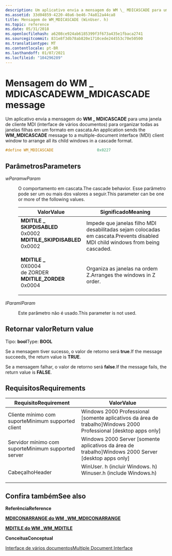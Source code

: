 ```yaml
---
description: Um aplicativo envia a mensagem do WM \_ MDICASCADE para uma janela de cliente MDI (interface de vários documentos) para organizar todas as janelas filhas em um formato em cascata.
ms.assetid: 33d04859-4220-40a6-be46-74a812a44ca8
title: Mensagem de WM_MDICASCADE (WinUser. h)
ms.topic: reference
ms.date: 05/31/2018
ms.openlocfilehash: a6208ce924ab6185399f3f673a435e1fbaca2741
ms.sourcegitcommit: 831e8f3db78ab820e1710cede244553c70e50500
ms.translationtype: MT
ms.contentlocale: pt-BR
ms.lasthandoff: 01/07/2021
ms.locfileid: "104296289"
---
```

# <a name="wm_mdicascade-message"></a><span data-ttu-id="df3bc-103">Mensagem do WM \_ MDICASCADE</span><span class="sxs-lookup"><span data-stu-id="df3bc-103">WM\_MDICASCADE message</span></span>

<span data-ttu-id="df3bc-104">Um aplicativo envia a mensagem do **WM \_ MDICASCADE** para uma janela de cliente MDI (interface de vários documentos) para organizar todas as janelas filhas em um formato em cascata.</span><span class="sxs-lookup"><span data-stu-id="df3bc-104">An application sends the **WM\_MDICASCADE** message to a multiple-document interface (MDI) client window to arrange all its child windows in a cascade format.</span></span>


```C++
#define WM_MDICASCADE                   0x0227
```



## <a name="parameters"></a><span data-ttu-id="df3bc-105">Parâmetros</span><span class="sxs-lookup"><span data-stu-id="df3bc-105">Parameters</span></span>

<dl> <dt>

<span data-ttu-id="df3bc-106">*wParam*</span><span class="sxs-lookup"><span data-stu-id="df3bc-106">*wParam*</span></span> 
</dt> <dd>

<span data-ttu-id="df3bc-107">O comportamento em cascata.</span><span class="sxs-lookup"><span data-stu-id="df3bc-107">The cascade behavior.</span></span> <span data-ttu-id="df3bc-108">Esse parâmetro pode ser um ou mais dos valores a seguir.</span><span class="sxs-lookup"><span data-stu-id="df3bc-108">This parameter can be one or more of the following values.</span></span>



| <span data-ttu-id="df3bc-109">Valor</span><span class="sxs-lookup"><span data-stu-id="df3bc-109">Value</span></span>                                                                                                                                                                                                                                          | <span data-ttu-id="df3bc-110">Significado</span><span class="sxs-lookup"><span data-stu-id="df3bc-110">Meaning</span></span>                                                              |
|------------------------------------------------------------------------------------------------------------------------------------------------------------------------------------------------------------------------------------------------|----------------------------------------------------------------------|
| <span id="MDITILE_SKIPDISABLED"></span><span id="mditile_skipdisabled"></span><dl> <span data-ttu-id="df3bc-111"><dt>**MDITILE \_ SKIPDISABLED**</dt> <dt>0x0002</dt></span><span class="sxs-lookup"><span data-stu-id="df3bc-111"><dt>**MDITILE\_SKIPDISABLED**</dt> <dt>0x0002</dt></span></span> </dl> | <span data-ttu-id="df3bc-112">Impede que janelas filho MDI desabilitadas sejam colocadas em cascata.</span><span class="sxs-lookup"><span data-stu-id="df3bc-112">Prevents disabled MDI child windows from being cascaded.</span></span> <br/> |
| <span id="MDITILE_ZORDER"></span><span id="mditile_zorder"></span><dl> <span data-ttu-id="df3bc-113"><dt>**MDITILE \_**</dt> <dt>0X0004</dt> de ZORDER</span><span class="sxs-lookup"><span data-stu-id="df3bc-113"><dt>**MDITILE\_ZORDER**</dt> <dt>0x0004</dt></span></span> </dl>                   | <span data-ttu-id="df3bc-114">Organiza as janelas na ordem Z.</span><span class="sxs-lookup"><span data-stu-id="df3bc-114">Arranges the windows in Z order.</span></span><br/>                          |



 

</dd> <dt>

<span data-ttu-id="df3bc-115">*lParam*</span><span class="sxs-lookup"><span data-stu-id="df3bc-115">*lParam*</span></span> 
</dt> <dd>

<span data-ttu-id="df3bc-116">Este parâmetro não é usado.</span><span class="sxs-lookup"><span data-stu-id="df3bc-116">This parameter is not used.</span></span>

</dd> </dl>

## <a name="return-value"></a><span data-ttu-id="df3bc-117">Retornar valor</span><span class="sxs-lookup"><span data-stu-id="df3bc-117">Return value</span></span>

<span data-ttu-id="df3bc-118">Tipo: **bool**</span><span class="sxs-lookup"><span data-stu-id="df3bc-118">Type: **BOOL**</span></span>

<span data-ttu-id="df3bc-119">Se a mensagem tiver sucesso, o valor de retorno será **true**.</span><span class="sxs-lookup"><span data-stu-id="df3bc-119">If the message succeeds, the return value is **TRUE**.</span></span>

<span data-ttu-id="df3bc-120">Se a mensagem falhar, o valor de retorno será **false**.</span><span class="sxs-lookup"><span data-stu-id="df3bc-120">If the message fails, the return value is **FALSE**.</span></span>

## <a name="requirements"></a><span data-ttu-id="df3bc-121">Requisitos</span><span class="sxs-lookup"><span data-stu-id="df3bc-121">Requirements</span></span>



| <span data-ttu-id="df3bc-122">Requisito</span><span class="sxs-lookup"><span data-stu-id="df3bc-122">Requirement</span></span> | <span data-ttu-id="df3bc-123">Valor</span><span class="sxs-lookup"><span data-stu-id="df3bc-123">Value</span></span> |
|-------------------------------------|----------------------------------------------------------------------------------------------------------|
| <span data-ttu-id="df3bc-124">Cliente mínimo com suporte</span><span class="sxs-lookup"><span data-stu-id="df3bc-124">Minimum supported client</span></span><br/> | <span data-ttu-id="df3bc-125">Windows 2000 Professional \[somente aplicativos da área de trabalho\]</span><span class="sxs-lookup"><span data-stu-id="df3bc-125">Windows 2000 Professional \[desktop apps only\]</span></span><br/>                                               |
| <span data-ttu-id="df3bc-126">Servidor mínimo com suporte</span><span class="sxs-lookup"><span data-stu-id="df3bc-126">Minimum supported server</span></span><br/> | <span data-ttu-id="df3bc-127">Windows 2000 Server \[somente aplicativos da área de trabalho\]</span><span class="sxs-lookup"><span data-stu-id="df3bc-127">Windows 2000 Server \[desktop apps only\]</span></span><br/>                                                     |
| <span data-ttu-id="df3bc-128">Cabeçalho</span><span class="sxs-lookup"><span data-stu-id="df3bc-128">Header</span></span><br/>                   | <dl> <span data-ttu-id="df3bc-129"><dt>WinUser. h (incluir Windows. h)</dt></span><span class="sxs-lookup"><span data-stu-id="df3bc-129"><dt>Winuser.h (include Windows.h)</dt></span></span> </dl> |



## <a name="see-also"></a><span data-ttu-id="df3bc-130">Confira também</span><span class="sxs-lookup"><span data-stu-id="df3bc-130">See also</span></span>

<dl> <dt>

<span data-ttu-id="df3bc-131">**Referência**</span><span class="sxs-lookup"><span data-stu-id="df3bc-131">**Reference**</span></span>
</dt> <dt>

[<span data-ttu-id="df3bc-132">**MDIICONARRANGE do WM \_**</span><span class="sxs-lookup"><span data-stu-id="df3bc-132">**WM\_MDIICONARRANGE**</span></span>](wm-mdiiconarrange.md)
</dt> <dt>

[<span data-ttu-id="df3bc-133">**MDITILE do WM \_**</span><span class="sxs-lookup"><span data-stu-id="df3bc-133">**WM\_MDITILE**</span></span>](wm-mditile.md)
</dt> <dt>

<span data-ttu-id="df3bc-134">**Conceitua**</span><span class="sxs-lookup"><span data-stu-id="df3bc-134">**Conceptual**</span></span>
</dt> <dt>

[<span data-ttu-id="df3bc-135">Interface de vários documentos</span><span class="sxs-lookup"><span data-stu-id="df3bc-135">Multiple Document Interface</span></span>](multiple-document-interface.md)
</dt> </dl>

 

 





